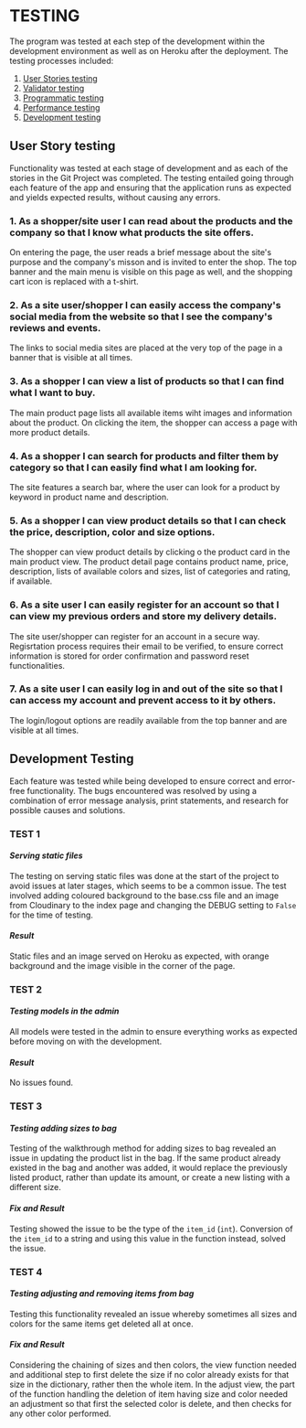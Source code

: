 # TESTING
The program was tested at each step of the development within the development environment as well as on Heroku after the deployment. The testing processes included:
1. [User Stories testing](#user-stories-testing)
2. [Validator testing](#validator-testing)
2. [Programmatic testing](#programmatic-testing)
3. [Performance testing](#performance-testing)
4. [Development testing](#bugs-and-fixes)

## <a name="user-stories-testing"></a>User Story testing
Functionality was tested at each stage of development and as each of the stories in the Git Project was completed.
The testing entailed going through each feature of the app and ensuring that the application runs as expected and yields expected results, without causing any errors.

### 1. As a shopper/site user I can read about the products and the company so that I know what products the site offers.

On entering the page, the user reads a brief message about the site's purpose and the company's misson and is invited to enter the shop. The top banner and the main menu is visible on this page as well, and the shopping cart icon is replaced with a t-shirt. 

### 2. As a site user/shopper I can easily access the company's social media from the website so that I see the company's reviews and events.

The links to social media sites are placed at the very top of the page in a banner that is visible at all times.

### 3. As a shopper I can view a list of products so that I can find what I want to buy.

The main product page lists all available items wiht images and information about the product. On clicking the item, the shopper can access a page with more product details.

### 4. As a shopper I can search for products and filter them by category so that I can easily find what I am looking for.

The site features a search bar, where the user can look for a product by keyword in product name and description.

### 5. As a shopper I can view product details so that I can check the price, description, color and size options.

The shopper can view product details by clicking o the product card in the main product view. The product detail page contains product name, price, description, lists of available colors and sizes, list of categories and rating, if available.

### 6. As a site user I can easily register for an account so that I can view my previous orders and store my delivery details.

The site user/shopper can register for an account in a secure way. Regisrtation process requires their email to be verified, to ensure correct information is stored for order confirmation and password reset functionalities.

### 7. As a site user I can easily log in and out of the site so that I can access my account and prevent access to it by others.

The login/logout options are readily available from the top banner and are visible at all times.

<!-- ## <a name="validator-testing"></a>Validator testing 
Each view file has been checked with [Pep 8 online check](http://pep8online.com/) validator. The development took place also in an environment  with enabled linters: pylint, flake8 and cornflakes-linter (VS Code extensions).
Some errors raised by Pep 8 refer to the length of links to code refernced in comments and have not been resolved.
HTML and CSS were checked in their relevant W3C validators and results with some notes on remaining errors and warnings are available [here](https://github.com/Koko-66/teaze/blob/main/static/data/CSS%20and%20HTML%20validation.pdf).
Lighthouse reports can be accessed [here]

## <a name="programmatic-testing"></a>Programmatic testing 
In addition to testing the code during the development using various print statments, the code was also tested programmatically using Unittest.
Each application has its own `tests` with test files divided according to the part they are testing - `models`, `views` and `forms`. 
The testing is done in an SQlite database separate from the production one, which uses its own `test_settings.py` file.
The decisions on which part of code needed testing were based on reports generated with the use of __Coverage__ plugin and at the most current report stands at 92%. -->

<!-- ## <a name="performance-testing"></a>Performance and responsiveness testing
Performance testing was done by running the application on various devices and browsers, including:
- Browsers: Firefox 9, Chrome, Safari, Samsung (mobile)
- Devices: Laptop 13', Samsung Note 8 and Samsung Note 10, iPad Pro 10 inch
In addition, the responsiveness of design was tested extensively in Firefox DevTools. -->

## <a name="bugs-and-fixes"></a>Development Testing
Each feature was tested while being developed to ensure correct and error-free functionality. The bugs encountered was resolved by using a combination of error message analysis, print statements, and research for possible causes and solutions.

### TEST 1 ###

#### _Serving static files_ ####
The testing on serving static files was done at the start of the project to avoid issues at later stages, which seems to be a common issue. The test involved adding coloured background to the base.css file and an image from Cloudinary to the index page and changing the DEBUG setting to `False` for the time of testing.
#### _Result_ ####
Static files and an image served on Heroku as expected, with orange background and the image visible in the corner of the page.

### TEST 2 ###

#### _Testing models in the admin_ ####
All models were tested in the admin to ensure everything works as expected before moving on with the development.
#### _Result_ ####
No issues found.

### TEST 3 ###

#### _Testing adding sizes to bag_ ####
Testing of the walkthrough method for adding sizes to bag 
revealed an issue in updating the product list in the bag. If the same product already existed in the bag and another was added, it would replace the previously listed product, rather than update its amount, or create a new listing with a different size.
#### _Fix and Result_ ####
Testing showed the issue to be the type of the `item_id` (`int`). Conversion of the `item_id` to a string and using this value in the function instead, solved the issue.

### TEST 4 ###

#### _Testing adjusting and removing items from bag_ ####
Testing this functionality revealed an issue whereby sometimes all sizes and colors for the same items get deleted all at once.
#### _Fix and Result_ ####
Considering the chaining of sizes and then colors, the view function needed and additional step to first delete the size if no color already exists for that size in the dictionary, rather then the whole item. 
In the adjust view, the part of the function handling the deletion of item having size and color needed an adjustment so that first the selected color is delete, and then checks for any other color performed.

